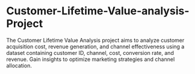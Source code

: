 # Customer-Lifetime-Value-analysis-Project
The Customer Lifetime Value Analysis project aims to analyze customer acquisition cost, revenue generation, and channel effectiveness using a dataset containing customer ID, channel, cost, conversion rate, and revenue. Gain insights to optimize marketing strategies and channel allocation.

